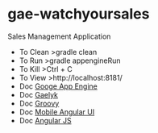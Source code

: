 gae-watchyoursales
==================

Sales Management Application

* To Clean >gradle clean 
* To Run   >gradle appengineRun
* To Kill  >Ctrl + C
* To View  >http://localhost:8181/
* Doc [Googe App Engine](https://cloud.google.com/appengine/docs)
* Doc [Gaelyk](http://gaelyk.appspot.com)
* Doc [Groovy](http://www.groovy-lang.org/)
* Doc [Mobile Angular UI](http://www.mobileangularui.com)
* Doc [Angular JS](http://www.angularjs.org)

